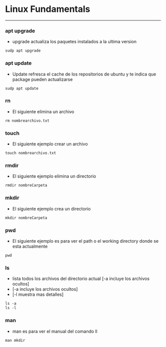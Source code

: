 # Linux Fundamentals
---

### apt upgrade
- upgrade actualiza los paquetes instalados a la ultima version

```shell
sudp apt upgrade
```

### apt update
- Update refresca el cache de los repositorios de ubuntu y te indica que package pueden actualizarse

```shell
sudp apt update
```


### rn
- El siguiente elimina  un archivo

```shell
rm nombrearchivo.txt
```

### touch
- El siguiente ejemplo crear un archivo

```shell
touch nombrearchivo.txt
```

### rmdir
- El siguiente ejemplo elimina un directorio

```shell
rmdir nombreCarpeta
```

### mkdir
- El siguiente ejemplo crea un directorio
```shell
mkdir nombreCarpeta
```

### pwd
- El siguiente ejemplo es para ver el path o el working directory donde se esta actualmente
```shell
pwd
```

### ls
- lista todos los archivos del directorio actual [-a incluye los archivos ocultos]
- [-a incluye los archivos ocultos]
- [-l muestra mas detalles]
```shell
ls -a
ls -l
```

### man
- man es para ver el manual del comando ll
```shell
man mkdir
```